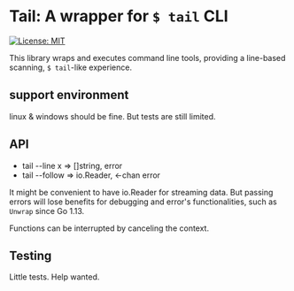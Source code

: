 # Tail: A wrapper for `$ tail` CLI

[![License: MIT](https://img.shields.io/badge/License-MIT-yellow.svg)](https://opensource.org/licenses/MIT)

This library wraps and executes command line tools, providing a line-based scanning, `$ tail`-like experience.

## support environment

linux & windows should be fine.
But tests are still limited.

## API

- tail --line x => []string, error
- tail --follow => io.Reader, <-chan error

It might be convenient to have io.Reader for streaming data. But passing errors will lose benefits for debugging and error's functionalities, such as `Unwrap` since Go 1.13.

Functions can be interrupted by canceling the context.

## Testing

Little tests. Help wanted.
